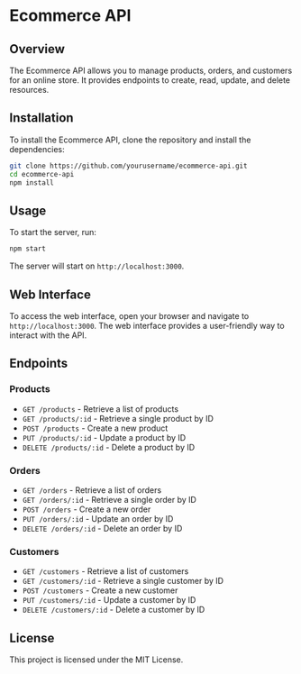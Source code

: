 # Ecommerce API

## Overview
The Ecommerce API allows you to manage products, orders, and customers for an online store. It provides endpoints to create, read, update, and delete resources.

## Installation
To install the Ecommerce API, clone the repository and install the dependencies:
```bash
git clone https://github.com/yourusername/ecommerce-api.git
cd ecommerce-api
npm install
```

## Usage
To start the server, run:
```bash
npm start
```
The server will start on `http://localhost:3000`.

## Web Interface
To access the web interface, open your browser and navigate to `http://localhost:3000`. The web interface provides a user-friendly way to interact with the API.

## Endpoints

### Products
- `GET /products` - Retrieve a list of products
- `GET /products/:id` - Retrieve a single product by ID
- `POST /products` - Create a new product
- `PUT /products/:id` - Update a product by ID
- `DELETE /products/:id` - Delete a product by ID

### Orders
- `GET /orders` - Retrieve a list of orders
- `GET /orders/:id` - Retrieve a single order by ID
- `POST /orders` - Create a new order
- `PUT /orders/:id` - Update an order by ID
- `DELETE /orders/:id` - Delete an order by ID

### Customers
- `GET /customers` - Retrieve a list of customers
- `GET /customers/:id` - Retrieve a single customer by ID
- `POST /customers` - Create a new customer
- `PUT /customers/:id` - Update a customer by ID
- `DELETE /customers/:id` - Delete a customer by ID

## License
This project is licensed under the MIT License.
